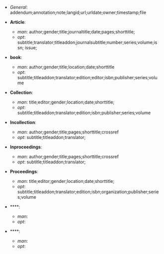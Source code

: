 
* *General*: addendum;annotation;note;langid;url;urldate;owner;timestamp;file

* **Article**:
  - *man*: author;gender;title;journaltitle;date;pages;shorttitle;
  - *opt*: subtitle;translator;titleaddon;journalsubtitle;number;series;volume;issn; issue;
* **book**:
  - *man*: author;gender;title;location;date;shorttitle
  - *opt*: subtitle;titleaddon;translator;edition;editor;isbn;publisher;series;volume
* **Collection**:
  - *man*: title;editor;gender;location;date;shorttitle;
  - *opt*: subtitle;titleaddon;translator;edition;isbn;publisher;series;volume
* **Incollection**:
  - *man*: author;gender;title;pages;shorttitle;crossref
  - *opt*: subtitle;titleaddon;translator;
* **Inproceedings**:
  - *man*: author;gender;title;pages;shorttitle;crossref
  - *opt*: subtitle;titleaddon;translator;
* **Proceedings**:
  - *man*: title;editor;gender;location;date;shorttitle;
  - *opt*: subtitle;titleaddon;translator;edition;isbn;organization;publisher;series;volume
* ****:
  - *man*:
  - *opt*:
* ****:
  - *man*:
  - *opt*:
